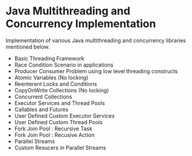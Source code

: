 # Java Multithreading and Concurrency Implementation

Implementation of various Java multithreading and concurrency libraries mentioned below.

- Basic Threading Framework
- Race Condition Scenario in applications
- Producer Consumer Problem using low level threading constructs
- Atomic Variables (No locking)
- Reenterant Locks and Conditions
- CopyOnWrite Collections (No locking)
- Concurrent Collections
- Executor Services and Thread Pools
- Callables and Futures
- User Defined Custom Executor Services
- User Defined Custom Thread Pools
- Fork Join Pool : Recursive Task
- Fork Join Pool : Recusive Action
- Parallel Streams
- Custom Resucers in Parallel Streams
